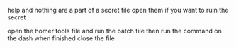 help and nothing are a part of a secret file open them if you want to ruin the secret

open the homer tools file and run the batch file then run the command on the dash when finished close the file
